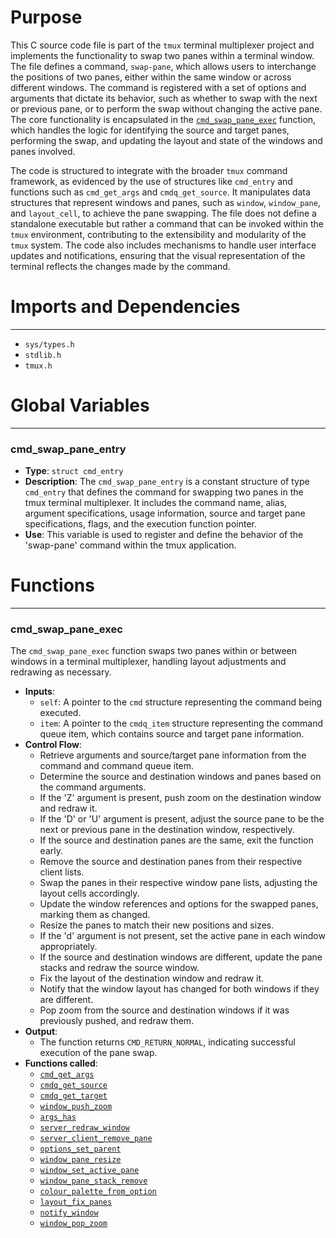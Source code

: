 # Purpose
This C source code file is part of the `tmux` terminal multiplexer project and implements the functionality to swap two panes within a terminal window. The file defines a command, `swap-pane`, which allows users to interchange the positions of two panes, either within the same window or across different windows. The command is registered with a set of options and arguments that dictate its behavior, such as whether to swap with the next or previous pane, or to perform the swap without changing the active pane. The core functionality is encapsulated in the [`cmd_swap_pane_exec`](#cmd_swap_pane_exec) function, which handles the logic for identifying the source and target panes, performing the swap, and updating the layout and state of the windows and panes involved.

The code is structured to integrate with the broader `tmux` command framework, as evidenced by the use of structures like `cmd_entry` and functions such as `cmd_get_args` and `cmdq_get_source`. It manipulates data structures that represent windows and panes, such as `window`, `window_pane`, and `layout_cell`, to achieve the pane swapping. The file does not define a standalone executable but rather a command that can be invoked within the `tmux` environment, contributing to the extensibility and modularity of the `tmux` system. The code also includes mechanisms to handle user interface updates and notifications, ensuring that the visual representation of the terminal reflects the changes made by the command.
# Imports and Dependencies

---
- `sys/types.h`
- `stdlib.h`
- `tmux.h`


# Global Variables

---
### cmd_swap_pane_entry
- **Type**: `struct cmd_entry`
- **Description**: The `cmd_swap_pane_entry` is a constant structure of type `cmd_entry` that defines the command for swapping two panes in the tmux terminal multiplexer. It includes the command name, alias, argument specifications, usage information, source and target pane specifications, flags, and the execution function pointer.
- **Use**: This variable is used to register and define the behavior of the 'swap-pane' command within the tmux application.


# Functions

---
### cmd_swap_pane_exec<!-- {{#callable:cmd_swap_pane_exec}} -->
The `cmd_swap_pane_exec` function swaps two panes within or between windows in a terminal multiplexer, handling layout adjustments and redrawing as necessary.
- **Inputs**:
    - `self`: A pointer to the `cmd` structure representing the command being executed.
    - `item`: A pointer to the `cmdq_item` structure representing the command queue item, which contains source and target pane information.
- **Control Flow**:
    - Retrieve arguments and source/target pane information from the command and command queue item.
    - Determine the source and destination windows and panes based on the command arguments.
    - If the 'Z' argument is present, push zoom on the destination window and redraw it.
    - If the 'D' or 'U' argument is present, adjust the source pane to be the next or previous pane in the destination window, respectively.
    - If the source and destination panes are the same, exit the function early.
    - Remove the source and destination panes from their respective client lists.
    - Swap the panes in their respective window pane lists, adjusting the layout cells accordingly.
    - Update the window references and options for the swapped panes, marking them as changed.
    - Resize the panes to match their new positions and sizes.
    - If the 'd' argument is not present, set the active pane in each window appropriately.
    - If the source and destination windows are different, update the pane stacks and redraw the source window.
    - Fix the layout of the destination window and redraw it.
    - Notify that the window layout has changed for both windows if they are different.
    - Pop zoom from the source and destination windows if it was previously pushed, and redraw them.
- **Output**:
    - The function returns `CMD_RETURN_NORMAL`, indicating successful execution of the pane swap.
- **Functions called**:
    - [`cmd_get_args`](cmd.c.driver.md#cmd_get_args)
    - [`cmdq_get_source`](cmd-queue.c.driver.md#cmdq_get_source)
    - [`cmdq_get_target`](cmd-queue.c.driver.md#cmdq_get_target)
    - [`window_push_zoom`](window.c.driver.md#window_push_zoom)
    - [`args_has`](arguments.c.driver.md#args_has)
    - [`server_redraw_window`](server-fn.c.driver.md#server_redraw_window)
    - [`server_client_remove_pane`](server-client.c.driver.md#server_client_remove_pane)
    - [`options_set_parent`](options.c.driver.md#options_set_parent)
    - [`window_pane_resize`](tmux.h.driver.md#window_pane_resize)
    - [`window_set_active_pane`](window.c.driver.md#window_set_active_pane)
    - [`window_pane_stack_remove`](window.c.driver.md#window_pane_stack_remove)
    - [`colour_palette_from_option`](colour.c.driver.md#colour_palette_from_option)
    - [`layout_fix_panes`](layout.c.driver.md#layout_fix_panes)
    - [`notify_window`](notify.c.driver.md#notify_window)
    - [`window_pop_zoom`](window.c.driver.md#window_pop_zoom)


